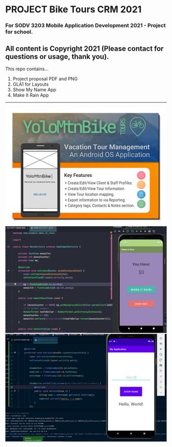 # PROJECT Bike Tours CRM 2021
### For SODV 3203 Mobile Application Development 2021 - Project for school.
## All content is Copyright 2021 (Please contact for questions or usage, thank you).

This repo contains...
1. Project proposal PDF and PNG
2. GLA1 for Layouts
3. Show My Name App
4. Make It Rain App
 ---
![](cover.png)
![](images/makeitrainapp.png)
![](images/showmyname.png)
